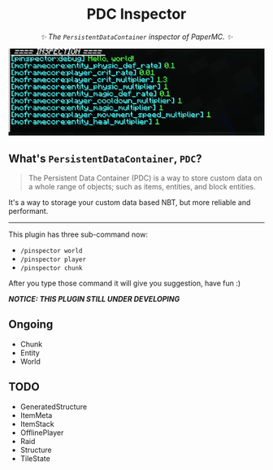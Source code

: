 <div align="center">

# PDC Inspector

_✨ The `PersistentDataContainer` inspector of PaperMC. ✨_

![screenshot](https://github.com/Krysztal112233/PDCInspector/raw/main/assets/screenshot.png)

</div>

## What's `PersistentDataContainer`, `PDC`?

> The Persistent Data Container (PDC) is a way to store custom data on a whole
> range of objects; such as items, entities, and block entities.

It's a way to storage your custom data based NBT, but more reliable and
performant.

---

This plugin has three sub-command now:

- `/pinspector world`
- `/pinspector player`
- `/pinspector chunk`

After you type those command it will give you suggestion, have fun :)

**_NOTICE: THIS PLUGIN STILL UNDER DEVELOPING_**

## Ongoing

- Chunk
- Entity
- World

## TODO

- GeneratedStructure
- ItemMeta
- ItemStack
- OfflinePlayer
- Raid
- Structure
- TileState

